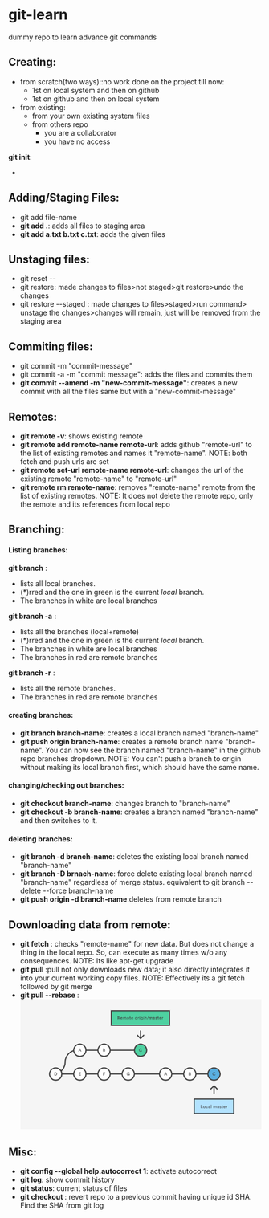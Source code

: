 # git-learn

dummy repo to learn advance git commands

## Creating:

- from scratch(two ways)::no work done on the project till now:
  - 1st on local system and then on github
  - 1st on github and then on local system
- from existing:
  - from your own existing system files
  - from others repo
    - you are a collaborator
    - you have no access

**git init**:

-

## Adding/Staging Files:

- git add file-name
- **git add .**: adds all files to staging area
- **git add a.txt b.txt c.txt**: adds the given files

## Unstaging files:

- git reset -- <path>
- git restore: made changes to files>not staged>git restore>undo the changes
- git restore --staged : made changes to files>staged>run command> unstage the changes>changes will remain, just will be removed from the staging area

## Commiting files:

- git commit -m "commit-message"
- git commit -a -m "commit message": adds the files and commits them
- **git commit --amend -m "new-commit-message"**: creates a new commit with all the files same but with a "new-commit-message"

## Remotes:

- **git remote -v**: shows existing remote
- **git remote add remote-name remote-url**: adds github "remote-url" to the list of existing remotes and names it "remote-name". NOTE: both fetch and push urls are set
- **git remote set-url remote-name remote-url**: changes the url of the existing remote "remote-name" to "remote-url"
- **git remote rm remote-name**: removes "remote-name" remote from the list of existing remotes. NOTE: It does not delete the remote repo, only the remote and its references from local repo

## Branching:

#### Listing branches:

**git branch** :

- lists all local branches.
- (\*)rred and the one in green is the current _local_ branch.
- The branches in white are local branches

**git branch -a** :

- lists all the branches (local+remote)
- (\*)rred and the one in green is the current _local_ branch.
- The branches in white are local branches
- The branches in red are remote branches

**git branch -r** :

- lists all the remote branches.
- The branches in red are remote branches

#### creating branches:

- **git branch branch-name**: creates a local branch named "branch-name"
- **git push origin branch-name**: creates a remote branch name "branch-name". You can now see the branch named "branch-name" in the github repo branches dropdown.
  NOTE: You can't push a branch to origin without making its local branch first, which should have the same name.

#### changing/checking out branches:

- **git checkout branch-name**: changes branch to "branch-name"
- **git checkout -b branch-name**: creates a branch named "branch-name" and then switches to it.

#### deleting branches:

- **git branch -d branch-name**: deletes the existing local branch named "branch-name"
- **git branch -D brnach-name**: force delete existing local branch named "branch-name" regardless of merge status. equivalent to git branch --delete --force branch-name
- **git push origin -d branch-name**:deletes from remote branch

## Downloading data from remote:

- **git fetch <remote-name>**: checks "remote-name" for new data. But does not change a thing in the local repo. So, can execute as many times w/o any consequences. NOTE: Its like apt-get upgrade
- **git pull <remote-name> <remote-branch-name>**:pull not only downloads new data; it also directly integrates it into your current working copy files. NOTE: Effectively its a git fetch followed by git merge
- **git pull --rebase <remote-name>**: ![Rebase](rebase.png)

## Misc:

- **git config --global help.autocorrect 1**: activate autocorrect
- **git log**: show commit history
- **git status**: current status of files
- **git checkout <SHA>**: revert repo to a previous commit having unique id SHA. Find the SHA from git log
